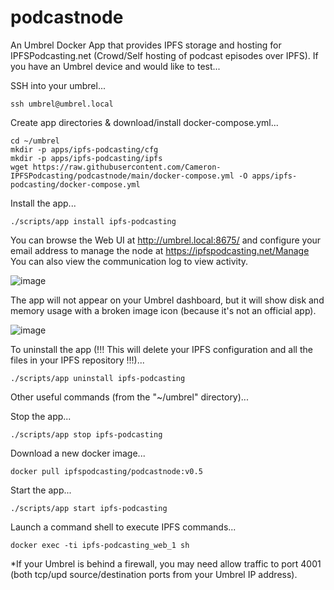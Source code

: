 # podcastnode

An Umbrel Docker App that provides IPFS storage and hosting for IPFSPodcasting.net (Crowd/Self hosting of podcast episodes over IPFS). If you have an Umbrel device and would like to test...

SSH into your umbrel...

	ssh umbrel@umbrel.local
	
Create app directories & download/install docker-compose.yml...

	cd ~/umbrel
	mkdir -p apps/ipfs-podcasting/cfg
	mkdir -p apps/ipfs-podcasting/ipfs
	wget https://raw.githubusercontent.com/Cameron-IPFSPodcasting/podcastnode/main/docker-compose.yml -O apps/ipfs-podcasting/docker-compose.yml

Install the app...
	
	./scripts/app install ipfs-podcasting

You can browse the Web UI at http://umbrel.local:8675/ and configure your email address to manage the node at https://ipfspodcasting.net/Manage You can also view the communication log to view activity.

![image](https://user-images.githubusercontent.com/103131615/163454574-e16e6d47-9c75-4174-be0b-901132cf9f17.png)

The app will not appear on your Umbrel dashboard, but it will show disk and memory usage with a broken image icon (because it's not an official app).

![image](https://user-images.githubusercontent.com/103131615/163454975-e0b52b3c-a6bf-42ce-920b-291091c00c0f.png)

To uninstall the app (!!! This will delete your IPFS configuration and all the files in your IPFS repository !!!)...

	./scripts/app uninstall ipfs-podcasting


Other useful commands (from the "~/umbrel" directory)...

Stop the app...

	./scripts/app stop ipfs-podcasting

Download a new docker image...

	docker pull ipfspodcasting/podcastnode:v0.5

Start the app...

	./scripts/app start ipfs-podcasting

Launch a command shell to execute IPFS commands...

	docker exec -ti ipfs-podcasting_web_1 sh


*If your Umbrel is behind a firewall, you may need allow traffic to port 4001 (both tcp/upd source/destination ports from your Umbrel IP address).
